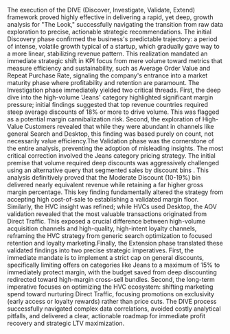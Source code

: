 The execution of the DIVE (Discover, Investigate, Validate, Extend)
framework proved highly effective in delivering a rapid, yet deep,
growth analysis for \"The Look,\" successfully navigating the transition
from raw data exploration to precise, actionable strategic
recommendations. The initial Discovery phase confirmed the business\'s
predictable trajectory: a period of intense, volatile growth typical of
a startup, which gradually gave way to a more linear, stabilizing
revenue pattern. This realization mandated an immediate strategic shift
in KPI focus from mere volume toward metrics that measure efficiency and
sustainability, such as Average Order Value and Repeat Purchase Rate,
signaling the company's entrance into a market maturity phase where
profitability and retention are paramount. The Investigation phase
immediately yielded two critical threads. First, the deep dive into the
high-volume \'Jeans\' category highlighted significant margin pressure;
initial findings suggested that top revenue countries required steep
average discounts of 18% or more to drive volume. This was flagged as a
potential margin cannibalization risk. Second, the exploration of
High-Value Customers revealed that while they were abundant in channels
like general Search and Desktop, this finding was based purely on count,
not necessarily value efficiency.The Validation phase was the
cornerstone of the entire analysis, preventing the adoption of
misleading insights. The most critical correction involved the Jeans
category pricing strategy. The initial premise that volume required deep
discounts was aggressively challenged using an alternative query that
segmented sales by discount bins . This analysis definitively proved
that the Moderate Discount (10-19%) bin delivered nearly equivalent
revenue while retaining a far higher gross margin percentage. This key
finding fundamentally altered the strategy from accepting high
cost-of-sale to establishing a validated margin floor. Similarly, the
HVC insight was refined; while HVCs used Desktop, the AOV validation
revealed that the most valuable transactions originated from Direct
Traffic. This exposed a crucial difference between high-volume
acquisition channels and high-quality, high-intent loyalty channels,
reframing the HVC strategy from generic search optimization to focused
retention and loyalty marketing.Finally, the Extension phase translated
these validated findings into two precise strategic imperatives. First,
the immediate mandate is to implement a strict cap on general discounts,
specifically limiting offers on categories like Jeans to a maximum of
15% to immediately protect margin, with the budget saved from deep
discounting redirected toward high-margin cross-sell bundles. Second,
the long-term imperative focuses on optimizing the HVC ecosystem:
shifting marketing spend toward nurturing Direct Traffic, focusing
promotions on exclusivity (early access or loyalty rewards) rather than
price cuts. The DIVE process successfully navigated complex data
correlations, avoided costly analytical pitfalls, and delivered a clear,
actionable roadmap for immediate profit recovery and strategic LTV
maximization.
